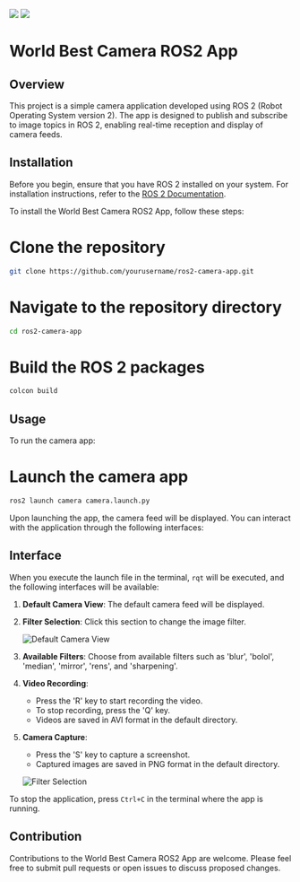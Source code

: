 <img src="https://img.shields.io/badge/ROS-22314E?style=flat-square&logo=ROS&logoColor=white">    <img src="https://img.shields.io/badge/Numpy-013243?style=flat-square&logo=Numpy&logoColor=blue">



# World Best Camera ROS2 App

## Overview

This project is a simple camera application developed using ROS 2 (Robot Operating System version 2). The app is designed to publish and subscribe to image topics in ROS 2, enabling real-time reception and display of camera feeds.

## Installation

Before you begin, ensure that you have ROS 2 installed on your system. For installation instructions, refer to the [ROS 2 Documentation](https://docs.ros.org/en/galactic/Installation.html).

To install the World Best Camera ROS2 App, follow these steps:


# Clone the repository
```bash
git clone https://github.com/yourusername/ros2-camera-app.git
```
# Navigate to the repository directory
```bash
cd ros2-camera-app
```
# Build the ROS 2 packages
```bash
colcon build
```

## Usage

To run the camera app:


# Launch the camera app
```bash
ros2 launch camera camera.launch.py
```

Upon launching the app, the camera feed will be displayed. You can interact with the application through the following interfaces:

## Interface

When you execute the launch file in the terminal, `rqt` will be executed, and the following interfaces will be available:

1. **Default Camera View**: The default camera feed will be displayed.

2. **Filter Selection**: Click this section to change the image filter.

   ![Default Camera View](https://github.com/junroun/world_best_camera_ros2/assets/162243442/d5d2e7e6-d9f4-419e-bd5a-c571db994012)

3. **Available Filters**: Choose from available filters such as 'blur', 'bolol', 'median', 'mirror', 'rens', and 'sharpening'.

4. **Video Recording**:
   - Press the 'R' key to start recording the video.
   - To stop recording, press the 'Q' key.
   - Videos are saved in AVI format in the default directory.

5. **Camera Capture**:
   - Press the 'S' key to capture a screenshot.
   - Captured images are saved in PNG format in the default directory.

   ![Filter Selection](https://github.com/junroun/world_best_camera_ros2/assets/162243442/c5d57908-846d-4435-8e6f-39eeeb84ae9b)

To stop the application, press `Ctrl+C` in the terminal where the app is running.

## Contribution

Contributions to the World Best Camera ROS2 App are welcome. Please feel free to submit pull requests or open issues to discuss proposed changes.
```
